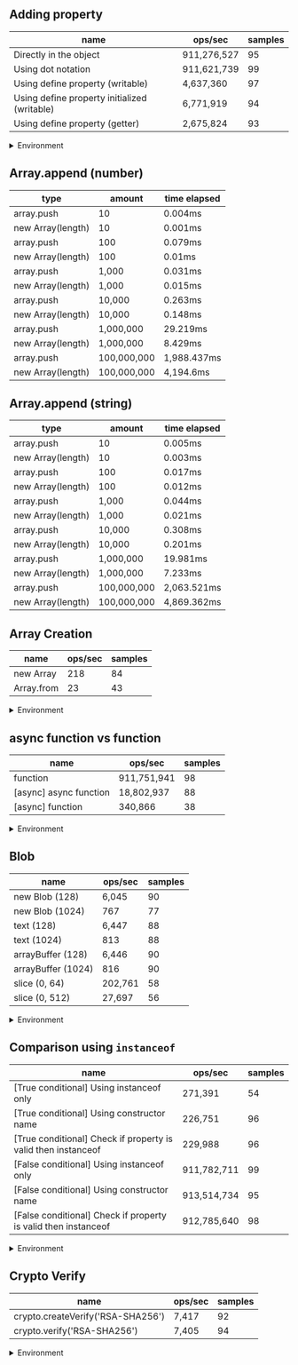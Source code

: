 ## Adding property

|name|ops/sec|samples|
|-|-|-|
|Directly in the object|911,276,527|95|
|Using dot notation|911,621,739|99|
|Using define property (writable)|4,637,360|97|
|Using define property initialized (writable)|6,771,919|94|
|Using define property (getter)|2,675,824|93|


<details>
<summary>Environment</summary>

* __Machine:__ linux x64 | 4 vCPUs | 15.2GB Mem
* __Run:__ Fri May 03 2024 20:20:40 GMT+0000 (Coordinated Universal Time)
</details>

<!--
{"environment":{"platform":"linux","arch":"x64","cpus":4,"totalMemory":15.245216369628906},"benchmarks":[{"name":"Directly in the object","opsSec":911276527.1248406,"samples":6},{"name":"Using dot notation","opsSec":911621738.5536375,"samples":10},{"name":"Using define property (writable)","opsSec":4637359.525829851,"samples":6},{"name":"Using define property initialized (writable)","opsSec":6771918.923551921,"samples":5},{"name":"Using define property (getter)","opsSec":2675824.2833474968,"samples":4}]}-->

## Array.append (number)

|type|amount|time elapsed|
|-|-|-|
array.push|10|0.004ms
new Array(length)|10|0.001ms
array.push|100|0.079ms
new Array(length)|100|0.01ms
array.push|1,000|0.031ms
new Array(length)|1,000|0.015ms
array.push|10,000|0.263ms
new Array(length)|10,000|0.148ms
array.push|1,000,000|29.219ms
new Array(length)|1,000,000|8.429ms
array.push|100,000,000|1,988.437ms
new Array(length)|100,000,000|4,194.6ms
## Array.append (string)

|type|amount|time elapsed|
|-|-|-|
array.push|10|0.005ms
new Array(length)|10|0.003ms
array.push|100|0.017ms
new Array(length)|100|0.012ms
array.push|1,000|0.044ms
new Array(length)|1,000|0.021ms
array.push|10,000|0.308ms
new Array(length)|10,000|0.201ms
array.push|1,000,000|19.981ms
new Array(length)|1,000,000|7.233ms
array.push|100,000,000|2,063.521ms
new Array(length)|100,000,000|4,869.362ms

## Array Creation

|name|ops/sec|samples|
|-|-|-|
|new Array|218|84|
|Array.from|23|43|


<details>
<summary>Environment</summary>

* __Machine:__ linux x64 | 4 vCPUs | 15.2GB Mem
* __Run:__ Fri May 03 2024 20:33:14 GMT+0000 (Coordinated Universal Time)
</details>

<!--
{"environment":{"platform":"linux","arch":"x64","cpus":4,"totalMemory":15.245216369628906},"benchmarks":[{"name":"new Array","opsSec":217.51504743556623,"samples":2},{"name":"Array.from","opsSec":23.458366596410656,"samples":2}]}-->

## async function vs function

|name|ops/sec|samples|
|-|-|-|
|function|911,751,941|98|
|[async] async function|18,802,937|88|
|[async] function|340,866|38|


<details>
<summary>Environment</summary>

* __Machine:__ linux x64 | 4 vCPUs | 15.2GB Mem
* __Run:__ Fri May 03 2024 20:41:13 GMT+0000 (Coordinated Universal Time)
</details>

<!--
{"environment":{"platform":"linux","arch":"x64","cpus":4,"totalMemory":15.245216369628906},"benchmarks":[{"name":"function","opsSec":911751940.5422845,"samples":6},{"name":"[async] async function","opsSec":18802936.579410058,"samples":7},{"name":"[async] function","opsSec":340866.39330481016,"samples":3}]}-->

## Blob

|name|ops/sec|samples|
|-|-|-|
|new Blob (128)|6,045|90|
|new Blob (1024)|767|77|
|text (128)|6,447|88|
|text (1024)|813|88|
|arrayBuffer (128)|6,446|90|
|arrayBuffer (1024)|816|90|
|slice (0, 64)|202,761|58|
|slice (0, 512)|27,697|56|


<details>
<summary>Environment</summary>

* __Machine:__ linux x64 | 4 vCPUs | 15.2GB Mem
* __Run:__ Fri May 03 2024 20:52:12 GMT+0000 (Coordinated Universal Time)
</details>

<!--
{"environment":{"platform":"linux","arch":"x64","cpus":4,"totalMemory":15.245216369628906},"benchmarks":[{"name":"new Blob (128)","opsSec":6044.6659276934115,"samples":5},{"name":"new Blob (1024)","opsSec":766.588770581704,"samples":2},{"name":"text (128)","opsSec":6447.481139966268,"samples":6},{"name":"text (1024)","opsSec":812.6987539342531,"samples":2},{"name":"arrayBuffer (128)","opsSec":6445.982107741202,"samples":5},{"name":"arrayBuffer (1024)","opsSec":815.9479908326671,"samples":2},{"name":"slice (0, 64)","opsSec":202760.58162225556,"samples":3},{"name":"slice (0, 512)","opsSec":27697.440103380963,"samples":4}]}-->

## Comparison using `instanceof`

|name|ops/sec|samples|
|-|-|-|
|[True conditional] Using instanceof only|271,391|54|
|[True conditional] Using constructor name|226,751|96|
|[True conditional] Check if property is valid then instanceof |229,988|96|
|[False conditional] Using instanceof only|911,782,711|99|
|[False conditional] Using constructor name|913,514,734|95|
|[False conditional] Check if property is valid then instanceof |912,785,640|98|


<details>
<summary>Environment</summary>

* __Machine:__ linux x64 | 4 vCPUs | 15.2GB Mem
* __Run:__ Fri May 03 2024 21:05:14 GMT+0000 (Coordinated Universal Time)
</details>

<!--
{"environment":{"platform":"linux","arch":"x64","cpus":4,"totalMemory":15.245216369628906},"benchmarks":[{"name":"[True conditional] Using instanceof only","opsSec":271391.46327653615,"samples":3},{"name":"[True conditional] Using constructor name","opsSec":226751.42220827684,"samples":3},{"name":"[True conditional] Check if property is valid then instanceof ","opsSec":229987.70785463302,"samples":3},{"name":"[False conditional] Using instanceof only","opsSec":911782711.1473707,"samples":6},{"name":"[False conditional] Using constructor name","opsSec":913514734.125303,"samples":6},{"name":"[False conditional] Check if property is valid then instanceof ","opsSec":912785640.2397583,"samples":7}]}-->

## Crypto Verify

|name|ops/sec|samples|
|-|-|-|
|crypto.createVerify('RSA-SHA256')|7,417|92|
|crypto.verify('RSA-SHA256')|7,405|94|


<details>
<summary>Environment</summary>

* __Machine:__ linux x64 | 4 vCPUs | 15.2GB Mem
* __Run:__ Fri May 03 2024 21:11:00 GMT+0000 (Coordinated Universal Time)
</details>

<!--
{"environment":{"platform":"linux","arch":"x64","cpus":4,"totalMemory":15.245216369628906},"benchmarks":[{"name":"crypto.createVerify('RSA-SHA256')","opsSec":7417.287479254887,"samples":4},{"name":"crypto.verify('RSA-SHA256')","opsSec":7405.2229410456575,"samples":3}]}-->
